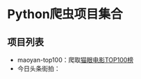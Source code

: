 # Python爬虫项目集合

## 项目列表

- maoyan-top100：爬取[猫眼电影TOP100榜](http://maoyan.com/board/4?offset=0)
- 今日头条街拍：
